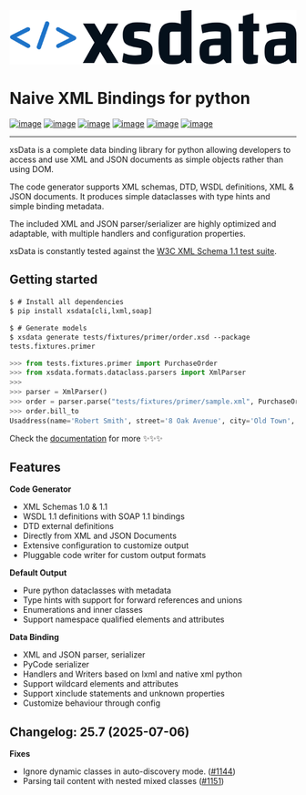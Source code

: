 [![image](https://github.com/tefra/xsdata/raw/main/docs/logo.svg)](https://xsdata.readthedocs.io/)

# Naive XML Bindings for python

[![image](https://github.com/tefra/xsdata/workflows/tests/badge.svg)](https://github.com/tefra/xsdata/actions)
[![image](https://readthedocs.org/projects/xsdata/badge)](https://xsdata.readthedocs.io/)
[![image](https://codecov.io/gh/tefra/xsdata/branch/main/graph/badge.svg)](https://codecov.io/gh/tefra/xsdata)
[![image](https://www.codefactor.io/repository/github/tefra/xsdata/badge)](https://www.codefactor.io/repository/github/tefra/xsdata)
[![image](https://img.shields.io/pypi/pyversions/xsdata.svg)](https://pypi.org/pypi/xsdata/)
[![image](https://img.shields.io/pypi/v/xsdata.svg)](https://pypi.org/pypi/xsdata/)

---

xsData is a complete data binding library for python allowing developers to access and
use XML and JSON documents as simple objects rather than using DOM.

The code generator supports XML schemas, DTD, WSDL definitions, XML & JSON documents. It
produces simple dataclasses with type hints and simple binding metadata.

The included XML and JSON parser/serializer are highly optimized and adaptable, with
multiple handlers and configuration properties.

xsData is constantly tested against the
[W3C XML Schema 1.1 test suite](https://github.com/tefra/xsdata-w3c-tests).

## Getting started

```console
$ # Install all dependencies
$ pip install xsdata[cli,lxml,soap]
```

```console
$ # Generate models
$ xsdata generate tests/fixtures/primer/order.xsd --package tests.fixtures.primer
```

```python
>>> from tests.fixtures.primer import PurchaseOrder
>>> from xsdata.formats.dataclass.parsers import XmlParser
>>>
>>> parser = XmlParser()
>>> order = parser.parse("tests/fixtures/primer/sample.xml", PurchaseOrder)
>>> order.bill_to
Usaddress(name='Robert Smith', street='8 Oak Avenue', city='Old Town', state='PA', zip=Decimal('95819'), country='US')
```

Check the [documentation](https://xsdata.readthedocs.io) for more ✨✨✨

## Features

**Code Generator**

- XML Schemas 1.0 & 1.1
- WSDL 1.1 definitions with SOAP 1.1 bindings
- DTD external definitions
- Directly from XML and JSON Documents
- Extensive configuration to customize output
- Pluggable code writer for custom output formats

**Default Output**

- Pure python dataclasses with metadata
- Type hints with support for forward references and unions
- Enumerations and inner classes
- Support namespace qualified elements and attributes

**Data Binding**

- XML and JSON parser, serializer
- PyCode serializer
- Handlers and Writers based on lxml and native xml python
- Support wildcard elements and attributes
- Support xinclude statements and unknown properties
- Customize behaviour through config

## Changelog: 25.7 (2025-07-06)

**Fixes**

- Ignore dynamic classes in auto-discovery mode.
  ([#1144](https://github.com/tefra/xsdata/pull/1144))
- Parsing tail content with nested mixed classes
  ([#1151](https://github.com/tefra/xsdata/pull/1151))
